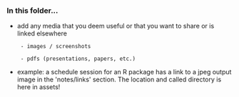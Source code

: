 ### In this folder...

 * add any media that you deem useful or that you want to share or is linked elsewhere 
	
		- images / screenshots 
		
		- pdfs (presentations, papers, etc.)
		
 * example: a schedule session for an R package has a link to a jpeg output image in the 'notes/links' section. The location and called directory is here in assets! 
